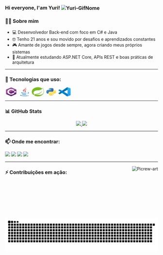 ### Hi everyone, I'am Yuri! <img align="center" alt="Yuri-GifNome" height="70" src="https://images-wixmp-ed30a86b8c4ca887773594c2.wixmp.com/f/b74aed10-9d9e-41f7-81f4-5735b00bff77/dd4h79e-9dae50ae-67cb-4b4c-bbea-4a10cf4f4fcf.gif?token=eyJ0eXAiOiJKV1QiLCJhbGciOiJIUzI1NiJ9.eyJzdWIiOiJ1cm46YXBwOjdlMGQxODg5ODIyNjQzNzNhNWYwZDQxNWVhMGQyNmUwIiwiaXNzIjoidXJuOmFwcDo3ZTBkMTg4OTgyMjY0MzczYTVmMGQ0MTVlYTBkMjZlMCIsIm9iaiI6W1t7InBhdGgiOiJcL2ZcL2I3NGFlZDEwLTlkOWUtNDFmNy04MWY0LTU3MzViMDBiZmY3N1wvZGQ0aDc5ZS05ZGFlNTBhZS02N2NiLTRiNGMtYmJlYS00YTEwY2Y0ZjRmY2YuZ2lmIn1dXSwiYXVkIjpbInVybjpzZXJ2aWNlOmZpbGUuZG93bmxvYWQiXX0.bSuAL5SeFBhOvd6LkLK5dmLqP3LUhLTUTt7BYKbpzhM">


### 🧑‍💻 Sobre mim

- 💻 Desenvolvedor Back-end com foco em C# e Java
- 🤓 Tenho 21 anos e sou movido por desafios e aprendizados constantes
- 🎮 Amante de jogos desde sempre, agora criando meus próprios sistemas
- 🌱 Atualmente estudando ASP.NET Core, APIs REST e boas práticas de arquitetura

---

### 🚀 Tecnologias que uso:

<div style="display: inline_block">
  <img align="center" alt="Yuri-CSharp" height="30" width="40" src="https://raw.githubusercontent.com/devicons/devicon/master/icons/csharp/csharp-original.svg">
  <img align="center" alt="Yuri-Java" height="30" width="40" src="https://raw.githubusercontent.com/devicons/devicon/master/icons/java/java-original.svg">
  <img align="center" alt="Yuri-Springboot" height="30" width="40" src="https://raw.githubusercontent.com/devicons/devicon/master/icons/spring/spring-original.svg">
  <img align="center" alt="Yuri-Python" height="30" width="40" src="https://raw.githubusercontent.com/devicons/devicon/master/icons/python/python-original.svg">
  <img align="center" alt="Yuri-VSCode" height="30" width="40" src="https://raw.githubusercontent.com/devicons/devicon/master/icons/vscode/vscode-original.svg">
</div>

---

### 📊 GitHub Stats

<div align="center">
  <a href="https://github.com/Iam-yuri">
    <img height="160em" src="https://github-readme-stats.vercel.app/api?username=Iam-yuri&show_icons=true&theme=tokyonight&include_all_commits=true&count_private=true"/>
    <img height="160em" src="https://github-readme-stats.vercel.app/api/top-langs/?username=Iam-yuri&layout=compact&langs_count=7&theme=tokyonight"/>
  </a>
</div>

---

### 📫 Onde me encontrar:

<div>
  <a href="https://www.instagram.com/_.hiyurii._/" target="_blank"><img src="https://img.shields.io/badge/Instagram-%23E4405F?style=for-the-badge&logo=instagram&logoColor=white"></a>
  <a href="mailto:reis17.yuriprado@gmail.com"><img src="https://img.shields.io/badge/Gmail-D14836?style=for-the-badge&logo=gmail&logoColor=white"></a>
  <a href="mailto:reis19.yuriprado@outlook.com"><img src="https://img.shields.io/badge/Outlook-0078D4?style=for-the-badge&logo=microsoft-outlook&logoColor=white"></a>
  <a href="https://www.linkedin.com/in/yuri-prado-dos-reis-709578213/" target="_blank"><img src="https://img.shields.io/badge/LinkedIn-%230077B5?style=for-the-badge&logo=linkedin&logoColor=white"></a>
</div>

---

<div align="right">
  <img align="right" alt="Picrew-art" height="170" src="https://cdn.picrew.me/shareImg/org/202502/11534_LR6i4jOY.png">
</div>

### ⚡ Contribuições em ação:

![Snake animation](https://github.com/Iam-yuri/Iam-yuri/blob/output/snake.svg)
